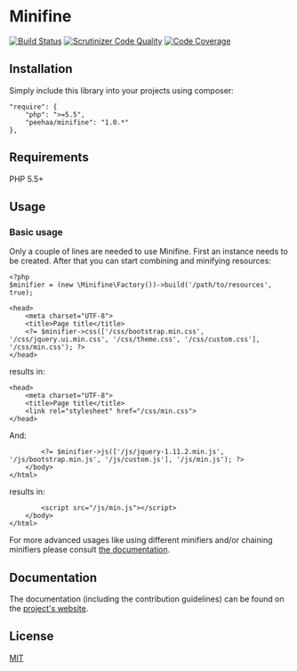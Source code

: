 # Minifine

[![Build Status](https://travis-ci.org/PeeHaa/Minifine.svg)](https://travis-ci.org/PeeHaa/Minifine) [![Scrutinizer Code Quality](https://scrutinizer-ci.com/g/PeeHaa/Minifine/badges/quality-score.png?b=master)](https://scrutinizer-ci.com/g/PeeHaa/Minifine/?branch=master) [![Code Coverage](https://scrutinizer-ci.com/g/PeeHaa/Minifine/badges/coverage.png?b=master)](https://scrutinizer-ci.com/g/PeeHaa/Minifine/?branch=master)

## Installation

Simply include this library into your projects using composer:

    "require": {
        "php": ">=5.5",
        "peehaa/minifine": "1.0.*"
    },

## Requirements

PHP 5.5+

## Usage

### Basic usage

Only a couple of lines are needed to use Minifine. First an instance needs to be created. After that you can start combining and minifying resources:

    <?php
    $minifier = (new \Minifine\Factory())->build('/path/to/resources', true);

    <head>
        <meta charset="UTF-8">
        <title>Page title</title>
        <?= $minifier->css(['/css/bootstrap.min.css', '/css/jquery.ui.min.css', '/css/theme.css', '/css/custom.css'], '/css/min.css'); ?>
    </head>

results in:

    <head>
        <meta charset="UTF-8">
        <title>Page title</title>
        <link rel="stylesheet" href="/css/min.css">
    </head>

And:

            <?= $minifier->js(['/js/jquery-1.11.2.min.js', '/js/bootstrap.min.js', '/js/custom.js'], '/js/min.js'); ?>
        </body>
    </html>

results in:

            <script src="/js/min.js"></script>
        </body>
    </html>

For more advanced usages like using different minifiers and/or chaining minifiers please consult [the documentation](https://minifine.pieterhordijk.com/documentation/advanced-usage.php).

## Documentation

The documentation (including the contribution guidelines) can be found on the [project's website](https://minifine.pieterhordijk.com).

## License

[MIT](http://spdx.org/licenses/MIT)

